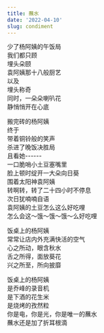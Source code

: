 ```yaml
---
title: 蘸水
date: '2022-04-10'
slug: condiment
---
```


少了杨阿姨的午饭局  
我们都只顾  
埋头朵颐  
袁阿姨那十八般厨艺  
以及  
埋头称奇  
同时，一朵朵喇叭花<!--# 无声的（喇叭）呐喊。 -->  
静悄悄开在心底

搬完砖的杨阿姨<!--# 不幸赶上周末加班。 -->  
终于  
带着铜铃般的笑声<!--# 此处铜铃与事实略有出入，但喜感是真的。 -->  
杀进了晚饭决胜局  
且看她------  
一口脆哨小土豆塞嘴里<!--# 袁阿姨的贵州土豆真是好吃无底洞，本土豆控也觉得不可思议。太强了，太强了。要是东坡在世，定会改作：日啖土豆三百颗，不辞长作贵州人。 -->  
脸上顿时绽开一大朵向日葵<!--# 向日葵是我能想到的最大的花了。 -->  
围着太阳神袁阿姨  
转啊转，转了二十四小时不停息  
次日犹喃喃自语  
袁阿姨的土豆怎么这么好吃哩  
怎么会这～饿～饿～饿～么好吃哩<!--# 用饿饿饿作语气强调助词扣个题。 -->

饭桌上的杨阿姨  
常常让店内外充满快活的空气<!--# 比孔乙己厉害多了。 -->  
心之所动，眼含秋水<!--# 杨阿姨从不掩饰自己的正能量情绪，说起感动的事情时，会当着我们的面闪着泪光。“眼含秋水”是袁阿姨某次对她的描述。 -->  
舌之所得，面放葵花  
兴之所至，所向披靡<!--# 参见《[我买糕得](/cn/2022/04/buy-cake/)》。 -->

饭桌上的杨阿姨  
是乔峰的录音机<!--# 《天龙八部》中丐帮一出事，乔帮主就扛着录音机赶来了。自带背景音。 -->  
是下酒的花生米  
是烧烤的孜然粒  
你是电，你是光，你是唯一的蘸水  
蘸水还是加了折耳根滴<!--# 饭桌上的灵魂。在结识贵州人之前，我还以为蘸水是某种水，后来才知是调料碟，甚至干的调料碟也叫蘸水。 -->

<!--# 昨天在袁阿姨家聚餐，大家都说杨阿姨没来时缺了好多气氛，而来了之后以一己之食力，立刻点亮全桌！感染力确实超强。连我这种不是很爱研究甜点的厨子，都受了前面提拉米苏事件影响，勾起了对提拉米苏的好奇心，于是前天晚上生平第一次做了两个提拉米苏昨天带去。 -->
